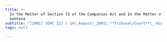 ```yaml
---
title: >-
  In the Matter of Section 73 of the Companies Act and In the Matter of Beaufort
  Sentosa
subtitle: "[2001] SGHC 222 / 14\_August\_2001\_**Tribunal/Court**\_:High\_Court\_**Coram**\_:Choo\_Han\_Teck\_JC\_**Counsel\_Name(s)**\_:—\_**Parties**\_:—"
tags: null

---
```



